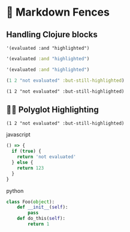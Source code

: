 # 🤺 Markdown Fences
## Handling Clojure blocks

```
'(evaluated :and "highlighted")
```

```clj
'(evaluated :and "highlighted")
```

```clojure
'(evaluated :and "highlighted")
```

```clojure {:nextjournal.clerk/code-listing true}
(1 2 "not evaluated" :but-still-highlighted)
```

```{:nextjournal.clerk/code-listing true}
(1 2 "not evaluated" :but-still-highlighted)
```

## 🏳️‍🌈 Polyglot Highlighting

```edn
(1 2 "not evaluated" :but-still-highlighted)
```

javascript

```js
() => {
  if (true) {
    return 'not evaluated'
  } else {
    return 123
  }
}
```

python

```python
class Foo(object):
    def __init__(self):
        pass
    def do_this(self):
        return 1
```
